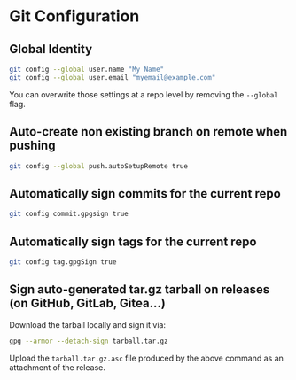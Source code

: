 # Git Configuration

## Global Identity

```bash
git config --global user.name "My Name"
git config --global user.email "myemail@example.com"
```

You can overwrite those settings at a repo level by removing the `--global` flag.

## Auto-create non existing branch on remote when pushing

```bash
git config --global push.autoSetupRemote true
```

## Automatically sign commits for the current repo

```bash
git config commit.gpgsign true
```

## Automatically sign tags for the current repo

```bash
git config tag.gpgSign true
```

## Sign auto-generated tar.gz tarball on releases (on GitHub, GitLab, Gitea...)

Download the tarball locally and sign it via:

```bash
gpg --armor --detach-sign tarball.tar.gz
```

Upload the `tarball.tar.gz.asc` file produced by the above command as an attachment of the release.
